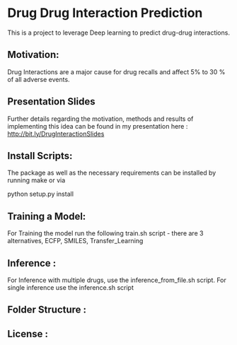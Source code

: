 # Drug Drug Interaction Prediction

This is a project to leverage Deep learning to predict drug-drug interactions.

## Motivation: 
Drug Interactions are a major cause for drug recalls and affect 5% to 30 % of all adverse events.  


## Presentation Slides
Further details regarding the motivation, methods and results of implementing this idea can be found in my presentation here : http://bit.ly/DrugInteractionSlides


## Install Scripts:
The package as well as the necessary requirements can be installed by running make or via

python setup.py install


## Training a Model:

For Training the model run the following train.sh script - there are 3 alternatives, ECFP, SMILES, Transfer_Learning


## Inference :

For Inference with multiple drugs, use the inference_from_file.sh script.
For single inference use the inference.sh script

## Folder Structure :


## License :


